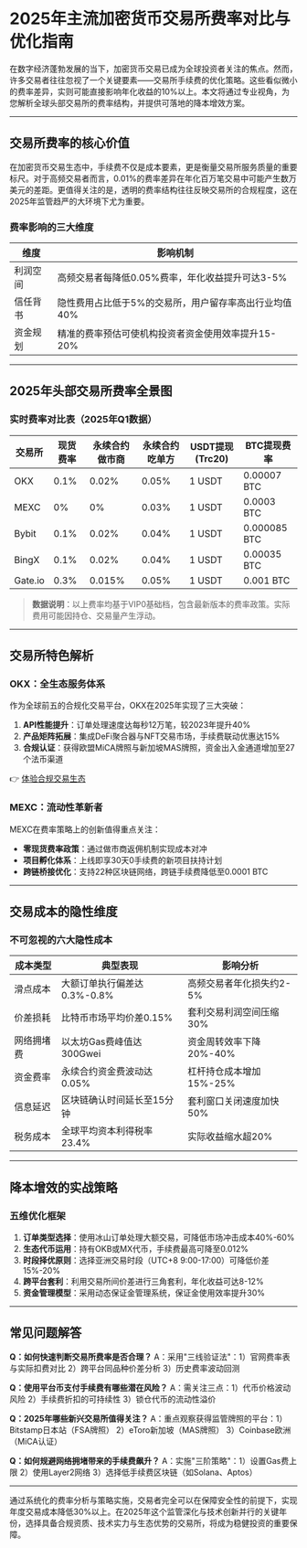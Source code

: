 # 2025年主流加密货币交易所费率对比与优化指南

在数字经济蓬勃发展的当下，加密货币交易已成为全球投资者关注的焦点。然而，许多交易者往往忽视了一个关键要素——交易所手续费的优化策略。这些看似微小的费率差异，实则可能直接影响年化收益的10%以上。本文将通过专业视角，为您解析全球头部交易所的费率结构，并提供可落地的降本增效方案。

---

## 交易所费率的核心价值

在加密货币交易生态中，手续费不仅是成本要素，更是衡量交易所服务质量的重要标尺。对于高频交易者而言，0.01%的费率差异在年化百万笔交易中可能产生数万美元的差距。更值得关注的是，透明的费率结构往往反映交易所的合规程度，这在2025年监管趋严的大环境下尤为重要。

### 费率影响的三大维度
| 维度        | 影响机制                                                                 |
|-------------|--------------------------------------------------------------------------|
| 利润空间    | 高频交易者每降低0.05%费率，年化收益提升可达3-5%                            |
| 信任背书    | 隐性费用占比低于5%的交易所，用户留存率高出行业均值40%                      |
| 资金规划    | 精准的费率预估可使机构投资者资金使用效率提升15-20%                         |

---

## 2025年头部交易所费率全景图

### 实时费率对比表（2025年Q1数据）
| 交易所   | 现货费率 | 永续合约做市商 | 永续合约吃单方 | USDT提现(Trc20) | BTC提现费率     |
|----------|----------|----------------|----------------|------------------|-----------------|
| OKX      | 0.1%     | 0.02%          | 0.05%          | 1 USDT           | 0.00007 BTC     |
| MEXC     | 0%       | 0%             | 0.03%          | 1 USDT           | 0.0003 BTC      |
| Bybit    | 0.1%     | 0.02%          | 0.04%          | 1 USDT           | 0.000085 BTC    |
| BingX    | 0.1%     | 0.02%          | 0.04%          | 1 USDT           | 0.00035 BTC     |
| Gate.io  | 0.3%     | 0.015%         | 0.05%          | 1 USDT           | 0.001 BTC       |

> **数据说明**：以上费率均基于VIP0基础档，包含最新版本的费率政策。实际费用可能因持仓、交易量产生浮动。

---

## 交易所特色解析

### OKX：全生态服务体系
作为全球前五的合规化交易平台，OKX在2025年实现了三大突破：
1. **API性能提升**：订单处理速度达每秒12万笔，较2023年提升40%
2. **产品矩阵拓展**：集成DeFi聚合器与NFT交易市场，手续费联动优惠达15%
3. **合规认证**：获得欧盟MiCA牌照与新加坡MAS牌照，资金出入金通道增加至27个法币渠道

👉 [体验合规交易生态](https://bit.ly/okx_welcome)

### MEXC：流动性革新者
MEXC在费率策略上的创新值得重点关注：
- **零现货费率政策**：通过做市商返佣机制实现成本对冲
- **项目孵化体系**：上线即享30天0手续费的新项目扶持计划
- **跨链桥接优化**：支持22种区块链网络，跨链手续费降低至0.0001 BTC

---

## 交易成本的隐性维度

### 不可忽视的六大隐性成本
| 成本类型   | 典型表现                     | 影响分析                     |
|------------|------------------------------|------------------------------|
| 滑点成本   | 大额订单执行偏差达0.3%-0.8%  | 高频交易者年化损失约2-5%     |
| 价差损耗   | 比特币市场平均价差0.15%      | 套利交易利润空间压缩30%      |
| 网络拥堵费 | 以太坊Gas费峰值达300Gwei      | 资金周转效率下降20%-40%      |
| 资金费率   | 永续合约资金费波动达0.05%    | 杠杆持仓成本增加15%-25%      |
| 信息延迟   | 区块链确认时间延长至15分钟    | 套利窗口关闭速度加快50%      |
| 税务成本   | 全球平均资本利得税率23.4%    | 实际收益缩水超20%             |

---

## 降本增效的实战策略

### 五维优化框架
1. **订单类型选择**：使用冰山订单处理大额交易，可降低市场冲击成本40%-60%
2. **生态代币运用**：持有OKB或MX代币，手续费最高可降至0.012%
3. **时段择优原则**：选择亚洲交易时段（UTC+8 9:00-17:00）可降低价差15%-20%
4. **跨平台套利**：利用交易所间价差进行三角套利，年化收益可达8-12%
5. **资金管理模型**：采用动态保证金管理系统，保证金使用效率提升30%

---

## 常见问题解答

**Q：如何快速判断交易所费率是否合理？**
A：采用"三线验证法"：1）官网费率表与实际扣费对比 2）跨平台同品种价差分析 3）历史费率波动回测

**Q：使用平台币支付手续费有哪些潜在风险？**
A：需关注三点：1）代币价格波动风险 2）手续费折扣的可持续性 3）锁仓代币的流动性溢价

**Q：2025年哪些新兴交易所值得关注？**
A：重点观察获得监管牌照的平台：1）Bitstamp日本站（FSA牌照） 2）eToro新加坡（MAS牌照） 3）Coinbase欧洲（MiCA认证）

**Q：如何规避网络拥堵带来的手续费飙升？**
A：实施"三阶策略"：1）设置Gas费上限 2）使用Layer2网络 3）选择低手续费区块链（如Solana、Aptos）

---

通过系统化的费率分析与策略实施，交易者完全可以在保障安全性的前提下，实现年度交易成本降低30%以上。在2025年这个监管深化与技术创新并行的关键年份，选择具备合规资质、技术实力与生态优势的交易所，将成为稳健投资的重要保障。